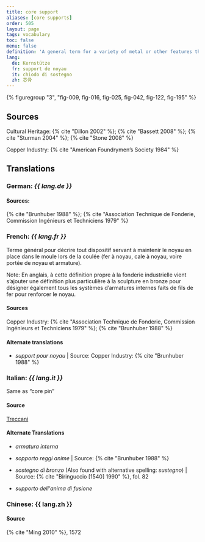 ```yaml
---
title: core support
aliases: [core supports]
order: 505
layout: page
tags: vocabulary
toc: false
menu: false
definition: 'A general term for a variety of metal or other features that reinforce or support the core during the casting process. This term is used in different ways depending on the context. In industry, it is applied to metal inserts or spacers that hold the core in place during the pour; therefore, {% def "core pins" %}, {% def "chaplets" %}, and {% def "mold extensions" %} are examples of core supports. In cultural contexts, the term is applied to internal wires or rods that help strengthen the core during assembly of the casting model and/or during the pour. Generally reserved for smaller wires in projecting limbs, or wires and rods used to strengthen joints between separately molded wax sections in the indirect lost-wax process. For clarity, when the second definition is intended, the term “internal core support” should be used.'
lang:
  de: Kernstütze
  fr: support de noyau
  it: chiodo di sostegno
  zh: 芯骨
---
```


{% figuregroup "3", "fig-009, fig-016, fig-025, fig-042, fig-122, fig-195" %}

## Sources

Cultural Heritage: {% cite "Dillon 2002" %}; {% cite "Bassett 2008" %}; {% cite "Sturman 2004" %}; {% cite "Stone 2008" %}

Copper Industry: {% cite "American Foundrymen’s Society 1984" %}

## Translations

<div class="accordion">

### **German**: *{{ lang.de }}*

#### Sources:

{% cite "Brunhuber 1988" %}; {% cite "Association Technique de Fonderie, Commission Ingénieurs et Techniciens 1979" %}

### **French**: *{{ lang.fr }}*

Terme général pour décrire tout dispositif servant à maintenir le noyau en place dans le moule lors de la coulée (fer à noyau, cale à noyau, voire portée de noyau et armature).

<div class="backmatter">
Note: En anglais, à cette définition propre à la fonderie industrielle vient s’ajouter une définition plus particulière à la sculpture en bronze pour désigner également tous les systèmes d’armatures internes faits de fils de fer pour renforcer le noyau.
</div>

#### Sources

Copper Industry: {% cite "Association Technique de Fonderie, Commission Ingénieurs et Techniciens 1979" %}; {% cite "Brunhuber 1988" %}

#### Alternate translations

- *support pour noyau* | Source: Copper Industry: {% cite "Brunhuber 1988" %}

### **Italian**: *{{ lang.it }}*

Same as “core pin”

#### Source

[Treccani](https://www.treccani.it/enciclopedia/fusione_%28Enciclopedia-Italiana%29/)

#### Alternate Translations

- *armatura interna*

- *sopporto reggi anime* | Source: {% cite "Brunhuber 1988" %}

- *sostegno di bronzo* (Also found with alternative spelling: *sustegno*) | Source: {% cite "Biringuccio [1540] 1990" %}, fol. 82

- *supporto dell'anima di fusione*

### **Chinese**: {{ lang.zh }}

#### Source

{% cite "Ming 2010" %}, 1572

</div>
